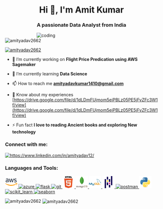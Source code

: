 <h1 align="center">Hi 👋, I'm Amit Kumar</h1>
<h3 align="center">A passionate Data Analyst from India</h3>

<img align="right" alt="coding" width="400" src="![image](https://github.com/Amityadav2662/AmitYadavGithub/assets/116245976/7fd3e630-0215-4ad6-b94f-01979d5b6ea9)
">

<p align="left"> <img src="https://komarev.com/ghpvc/?username=amityadav2662&label=Profile%20views&color=0e75b6&style=flat" alt="amityadav2662" /> </p>

<p align="left"> <a href="https://github.com/ryo-ma/github-profile-trophy"><img src="https://github-profile-trophy.vercel.app/?username=amityadav2662" alt="amityadav2662" /></a> </p>

- 🔭 I’m currently working on **Flight Price Predication using AWS Sagemaker**

- 🌱 I’m currently learning **Data Science**

- 📫 How to reach me **amityadavkumar1410@gmail.com**

- 📄 Know about my experiences [https://drive.google.com/file/d/1dLDmFUjmom5eiPBLz05PE5jFvZFc3W1f/view](https://drive.google.com/file/d/1dLDmFUjmom5eiPBLz05PE5jFvZFc3W1f/view)

- ⚡ Fun fact **I love to reading Ancient books and exploring New technology**

<h3 align="left">Connect with me:</h3>
<p align="left">
<a href="https://linkedin.com/in/https://www.linkedin.com/in/amityadav12/" target="blank"><img align="center" src="https://raw.githubusercontent.com/rahuldkjain/github-profile-readme-generator/master/src/images/icons/Social/linked-in-alt.svg" alt="https://www.linkedin.com/in/amityadav12/" height="30" width="40" /></a>
</p>

<h3 align="left">Languages and Tools:</h3>
<p align="left"> <a href="https://aws.amazon.com" target="_blank" rel="noreferrer"> <img src="https://raw.githubusercontent.com/devicons/devicon/master/icons/amazonwebservices/amazonwebservices-original-wordmark.svg" alt="aws" width="40" height="40"/> </a> <a href="https://azure.microsoft.com/en-in/" target="_blank" rel="noreferrer"> <img src="https://www.vectorlogo.zone/logos/microsoft_azure/microsoft_azure-icon.svg" alt="azure" width="40" height="40"/> </a> <a href="https://flask.palletsprojects.com/" target="_blank" rel="noreferrer"> <img src="https://www.vectorlogo.zone/logos/pocoo_flask/pocoo_flask-icon.svg" alt="flask" width="40" height="40"/> </a> <a href="https://git-scm.com/" target="_blank" rel="noreferrer"> <img src="https://www.vectorlogo.zone/logos/git-scm/git-scm-icon.svg" alt="git" width="40" height="40"/> </a> <a href="https://www.w3.org/html/" target="_blank" rel="noreferrer"> <img src="https://raw.githubusercontent.com/devicons/devicon/master/icons/html5/html5-original-wordmark.svg" alt="html5" width="40" height="40"/> </a> <a href="https://www.mongodb.com/" target="_blank" rel="noreferrer"> <img src="https://raw.githubusercontent.com/devicons/devicon/master/icons/mongodb/mongodb-original-wordmark.svg" alt="mongodb" width="40" height="40"/> </a> <a href="https://www.mysql.com/" target="_blank" rel="noreferrer"> <img src="https://raw.githubusercontent.com/devicons/devicon/master/icons/mysql/mysql-original-wordmark.svg" alt="mysql" width="40" height="40"/> </a> <a href="https://pandas.pydata.org/" target="_blank" rel="noreferrer"> <img src="https://raw.githubusercontent.com/devicons/devicon/2ae2a900d2f041da66e950e4d48052658d850630/icons/pandas/pandas-original.svg" alt="pandas" width="40" height="40"/> </a> <a href="https://postman.com" target="_blank" rel="noreferrer"> <img src="https://www.vectorlogo.zone/logos/getpostman/getpostman-icon.svg" alt="postman" width="40" height="40"/> </a> <a href="https://www.python.org" target="_blank" rel="noreferrer"> <img src="https://raw.githubusercontent.com/devicons/devicon/master/icons/python/python-original.svg" alt="python" width="40" height="40"/> </a> <a href="https://scikit-learn.org/" target="_blank" rel="noreferrer"> <img src="https://upload.wikimedia.org/wikipedia/commons/0/05/Scikit_learn_logo_small.svg" alt="scikit_learn" width="40" height="40"/> </a> <a href="https://seaborn.pydata.org/" target="_blank" rel="noreferrer"> <img src="https://seaborn.pydata.org/_images/logo-mark-lightbg.svg" alt="seaborn" width="40" height="40"/> </a> </p>

<p><img align="left" src="https://github-readme-stats.vercel.app/api/top-langs?username=amityadav2662&show_icons=true&locale=en&layout=compact" alt="amityadav2662" /></p>

<p>&nbsp;<img align="center" src="https://github-readme-stats.vercel.app/api?username=amityadav2662&show_icons=true&locale=en" alt="amityadav2662" /></p>

